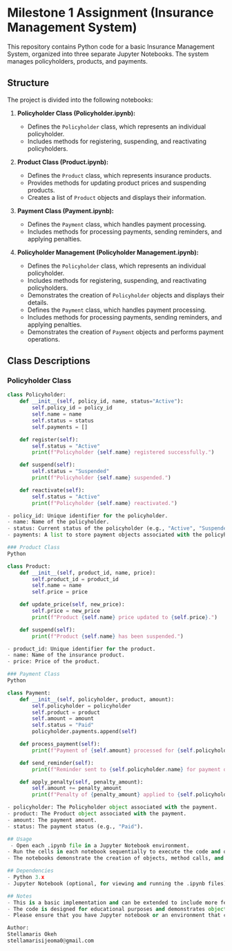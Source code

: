 # Milestone 1 Assignment (Insurance Management System)

This repository contains Python code for a basic Insurance Management System, organized into three separate Jupyter Notebooks. The system manages policyholders, products, and payments.

## Structure

The project is divided into the following notebooks:

1.  **Policyholder Class (Policyholder.ipynb):**
    * Defines the `Policyholder` class, which represents an individual policyholder.
    * Includes methods for registering, suspending, and reactivating policyholders.

2.  **Product Class (Product.ipynb):**
    * Defines the `Product` class, which represents insurance products.
    * Provides methods for updating product prices and suspending products.
    * Creates a list of `Product` objects and displays their information.

3.  **Payment Class (Payment.ipynb):**
    * Defines the `Payment` class, which handles payment processing.
    * Includes methods for processing payments, sending reminders, and applying penalties.   

4.  **Policyholder Management (Policyholder Management.ipynb):**
    * Defines the `Policyholder` class, which represents an individual policyholder.
    * Includes methods for registering, suspending, and reactivating policyholders.
    * Demonstrates the creation of `Policyholder` objects and displays their details.
    * Defines the `Payment` class, which handles payment processing.
    * Includes methods for processing payments, sending reminders, and applying penalties.
    * Demonstrates the creation of `Payment` objects and performs payment operations.

## Class Descriptions

### Policyholder Class

```python
class Policyholder:
    def __init__(self, policy_id, name, status="Active"):
        self.policy_id = policy_id
        self.name = name
        self.status = status
        self.payments = []

    def register(self):
        self.status = "Active"
        print(f"Policyholder {self.name} registered successfully.")

    def suspend(self):
        self.status = "Suspended"
        print(f"Policyholder {self.name} suspended.")

    def reactivate(self):
        self.status = "Active"
        print(f"Policyholder {self.name} reactivated.")

- policy_id: Unique identifier for the policyholder.
- name: Name of the policyholder.
- status: Current status of the policyholder (e.g., "Active", "Suspended").
- payments: A list to store payment objects associated with the policyholder.

### Product Class
Python

class Product:
    def __init__(self, product_id, name, price):
        self.product_id = product_id
        self.name = name
        self.price = price

    def update_price(self, new_price):
        self.price = new_price
        print(f"Product {self.name} price updated to {self.price}.")

    def suspend(self):
        print(f"Product {self.name} has been suspended.")

- product_id: Unique identifier for the product.
- name: Name of the insurance product.
- price: Price of the product.

### Payment Class
Python

class Payment:
    def __init__(self, policyholder, product, amount):
        self.policyholder = policyholder
        self.product = product
        self.amount = amount
        self.status = "Paid"
        policyholder.payments.append(self)

    def process_payment(self):
        print(f"Payment of {self.amount} processed for {self.policyholder.name} on product {self.product.name}.")

    def send_reminder(self):
        print(f"Reminder sent to {self.policyholder.name} for payment of {self.amount}.")

    def apply_penalty(self, penalty_amount):
        self.amount += penalty_amount
        print(f"Penalty of {penalty_amount} applied to {self.policyholder.name}. New amount due: {self.amount}.")

- policyholder: The Policyholder object associated with the payment.
- product: The Product object associated with the payment.
- amount: The payment amount.
- status: The payment status (e.g., "Paid").

## Usage
 - Open each .ipynb file in a Jupyter Notebook environment.
- Run the cells in each notebook sequentially to execute the code and observe the output.
- The notebooks demonstrate the creation of objects, method calls, and output display.

## Dependencies
- Python 3.x
- Jupyter Notebook (optional, for viewing and running the .ipynb files)

## Notes
- This is a basic implementation and can be extended to include more features and functionalities.
- The code is designed for educational purposes and demonstrates object-oriented programming concepts.
- Please ensure that you have Jupyter notebook or an environment that can run python notebooks in order to run each file.

Author:
Stellamaris Okeh
stellamarisijeoma0@gmail.com
